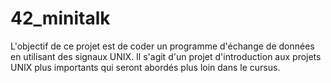 # 42_minitalk

L'objectif de ce projet est de coder un programme d'échange de données en utilisant des signaux UNIX. Il s'agit d'un projet d'introduction aux projets UNIX plus importants qui seront abordés plus loin dans le cursus.
